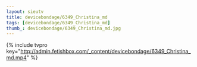 ```yaml
--- 
layout: sieutv
title: devicebondage/6349_Christina_md
tags: [devicebondage/6349_Christina_md]
thumb_: devicebondage/6349_Christina_md.jpg
---
```

{% include tvpro key="http://admin.fetishbox.com/_content/devicebondage/6349_Christina_md.mp4" %} 
